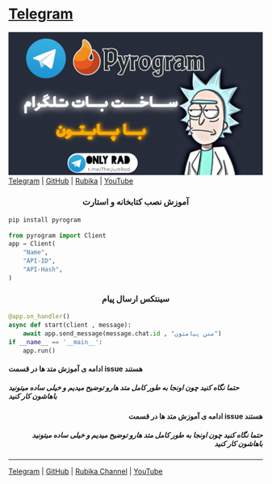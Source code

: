 # <a href="https://github.com/OnlyRad/Telegram">Telegram</a>
<img src="_storage_emulated_0_Android_data_app.rbmain.a_cache_10727723845850_2.jpg" alt="Image">
<a href="https:t.me/TheCommit">Telegram</a> | <a href="https://github.com/OnlyRad">GitHub</a> | <a href="https:rubika.ir/TheLinux">Rubika</a> | 
<a href="https:youtube.com/OnlyCommit">YouTube</a>
<h3 align="center">آموزش نصب کتابخانه و استارت</h3>

```python
pip install pyrogram
```

```python
from pyrogram import Client
app = Client(
    "Name",
    "API-ID",
    "API-Hash",
)
```
<h3 align="center">سینتکس ارسال پیام</h3>

```python
@app.on_handler()
async def start(client , message):
    await app.send_message(message.chat.id , "متن پیامتون")
if __name__ == '__main__':
    app.run()
```

<h4>ادامه ی آموزش متد ها در قسمت issue هستند</h4>
<h5>حتما نگاه کنید چون اونجا به طور کامل متد هارو توضیح میدیم و خیلی ساده میتونید باهاشون کار کنید</h5>
<h4 align="right">ادامه ی آموزش متد ها در قسمت issue هستند</h4>
<h5 align="right">حتما نگاه کنید چون اونجا به طور کامل متد هارو توضیح میدیم و خیلی ساده میتونید باهاشون کار کنید</h5>


<hr>
<a href="https:t.me/TheCommit">Telegram</a> | <a href="https://github.com/OnlyRad">GitHub</a> | <a href="https:rubika.ir/TheLinux">Rubika Channel</a> | 
<a href="https:youtube.com/OnlyCommit">YouTube</a>

